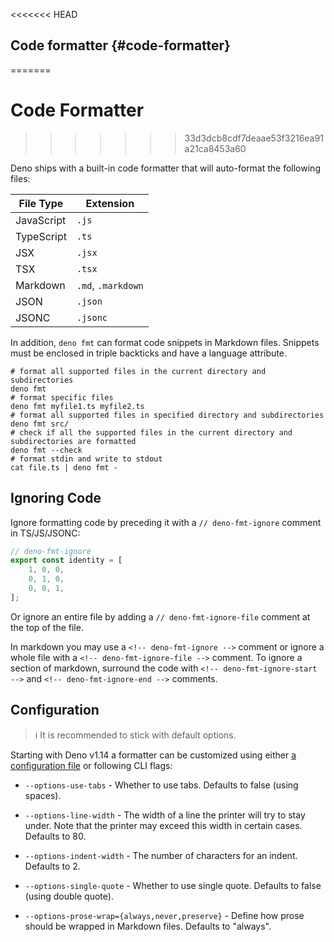 <<<<<<< HEAD
## Code formatter {#code-formatter}
=======
# Code Formatter
>>>>>>> 33d3dcb8cdf7deaae53f3216ea91a21ca8453a60

Deno ships with a built-in code formatter that will auto-format the following
files:

| File Type  | Extension          |
| ---------- | ------------------ |
| JavaScript | `.js`              |
| TypeScript | `.ts`              |
| JSX        | `.jsx`             |
| TSX        | `.tsx`             |
| Markdown   | `.md`, `.markdown` |
| JSON       | `.json`            |
| JSONC      | `.jsonc`           |

In addition, `deno fmt` can format code snippets in Markdown files. Snippets
must be enclosed in triple backticks and have a language attribute.

```shell
# format all supported files in the current directory and subdirectories
deno fmt
# format specific files
deno fmt myfile1.ts myfile2.ts
# format all supported files in specified directory and subdirectories
deno fmt src/
# check if all the supported files in the current directory and subdirectories are formatted
deno fmt --check
# format stdin and write to stdout
cat file.ts | deno fmt -
```

## Ignoring Code

Ignore formatting code by preceding it with a `// deno-fmt-ignore` comment in
TS/JS/JSONC:

```ts
// deno-fmt-ignore
export const identity = [
    1, 0, 0,
    0, 1, 0,
    0, 0, 1,
];
```

Or ignore an entire file by adding a `// deno-fmt-ignore-file` comment at the
top of the file.

In markdown you may use a `<!-- deno-fmt-ignore -->` comment or ignore a whole
file with a `<!-- deno-fmt-ignore-file -->` comment. To ignore a section of
markdown, surround the code with `<!-- deno-fmt-ignore-start -->` and
`<!-- deno-fmt-ignore-end -->` comments.

## Configuration

> ℹ️ It is recommended to stick with default options.

Starting with Deno v1.14 a formatter can be customized using either
[a configuration file](../getting_started/configuration_file.md) or following
CLI flags:

- `--options-use-tabs` - Whether to use tabs. Defaults to false (using spaces).

- `--options-line-width` - The width of a line the printer will try to stay
  under. Note that the printer may exceed this width in certain cases. Defaults
  to 80.

- `--options-indent-width` - The number of characters for an indent. Defaults
  to 2.

- `--options-single-quote` - Whether to use single quote. Defaults to false
  (using double quote).

- `--options-prose-wrap={always,never,preserve}` - Define how prose should be
  wrapped in Markdown files. Defaults to "always".
